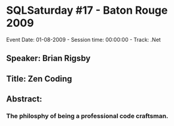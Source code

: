 # SQLSaturday #17 - Baton Rouge 2009
Event Date: 01-08-2009 - Session time: 00:00:00 - Track: .Net
## Speaker: Brian Rigsby
## Title: Zen Coding
## Abstract:
### The philosphy of being a professional code craftsman.
